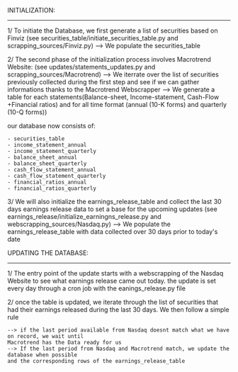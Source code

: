 INITIALIZATION:
____________________

1/ To initiate the Database, we first generate a list of securities based on Finviz
(see securities_table/initiate_securities_table.py and scrapping_sources/Finviz.py)
--> We populate the securities_table

2/ The second phase of the initialization process involves Macrotrend Website:
(see updates/statements_updates.py and scrapping_sources/Macrotrend)
--> We iterrate over the list of securities previously collected during the first step
and see if we can gather informations thanks to the Macrotrend Webscrapper 
--> We generate a table for each statements(Balance-sheet, Income-statement, Cash-Flow +Financial ratios)
and for all time format (annual (10-K forms) and quarterly (10-Q forms))

our database now consists of:

    - securities_table
    - income_statement_annual
    - income_statement_quarterly
    - balance_sheet_annual
    - balance_sheet_quarterly
    - cash_flow_statement_annual
    - cash_flow_statement_quarterly
    - financial_ratios_annual
    - financial_ratios_quarterly

3/ We will also initialize the earnings_release_table and collect the last 30 days earnings release 
data to set a base for the upcoming updates
(see earnings_release/initialize_earningns_release.py and webscrapping_sources/Nasdaq.py)
--> We populate the earnings_release_table with data collected over 30 days prior
to today's date


UPDATING THE DATABASE:
____________________

1/ The entry point of the update starts with a webscrapping of the Nasdaq Website
to see what earnings release came out today. the update is set every day through a cron job with
the eanings_release.py file

2/ once the table is updated, we iterate through the list of securities that had their earnings 
released during the last 30 days. We then follow a simple rule

    --> if the last period available from Nasdaq doesnt match what we have on record, we wait until 
    Macrotrend has the Data ready for us
    --> If the last period from Nasdaq and Macrotrend match, we update the database when possible 
    and the corresponding rows of the earnings_release_table


